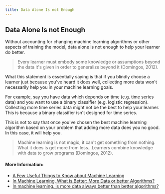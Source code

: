 ```yaml
---
title: Data Alone Is not Enough
---
```

## Data Alone Is not Enough

Without accounting for changing machine learning algorithms or other aspects of
training the model, data alone is not enough to help your learner do better.

> Every learner must embody some knowledge or assumptions beyond the data it's
> given in order to generalize beyond it (Domingos, 2012).

What this statement is essentially saying is that if you blindly choose a
learner just because you've heard it does well, collecting more data won't
necessarily help you in your machine learning goals.

For example, say you have data which depends on time (e.g. time series data)
and you want to use a binary classifier (e.g. logistic regression). Collecting
more time series data might not be the best to help your learner. This is
because a binary classifier isn't designed for time series.

This is not to say that once you've chosen the best machine learning algorithm
based on your problem that adding more data does you no good. In this case, it
will help you.

> Machine learning is not magic; it can't get something from nothing. What it
> does is get more from less...Learners combine knowledge with data to grow
> programs (Domingos, 2012).

#### More Information:

- <a href='https://homes.cs.washington.edu/~pedrod/papers/cacm12.pdf' target='_blank' rel='nofollow'>A Few Useful Things to Know about Machine Learning</a>
- <a href='http://www.kdnuggets.com/2015/06/machine-learning-more-data-better-algorithms.html' target='_blank' rel='nofollow'>In Machine Learning, What is Better: More Data or better Algorithms?</a>
- <a href='https://www.quora.com/In-machine-learning-is-more-data-always-better-than-better-algorithms/answer/Xavier-Amatriain?srid=Tds3' target='_blank' rel='nofollow'>In machine learning, is more data always better than better algorithms?</a>
